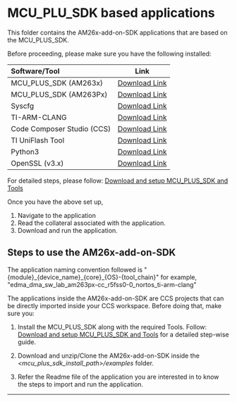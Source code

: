 # MCU_PLU_SDK based applications


This folder contains the AM26x-add-on-SDK applications that are based on the MCU_PLUS_SDK.

Before proceeding, please make sure you have the following installed:

| Software/Tool | Link|
|:--|:--:|
| MCU_PLUS_SDK (AM263x)| [Download Link](https://www.ti.com/tool/MCU-PLUS-SDK-AM263X) |
| MCU_PLUS_SDK (AM263Px) | [Download Link](https://www.ti.com/tool/MCU-PLUS-SDK-AM263PX) |
| Syscfg | [Download Link](https://www.ti.com/tool/SYSCONFIG#downloads) |
| TI-ARM-CLANG | [Download Link](https://www.ti.com/tool/download/ARM-CGT-CLANG) |
| Code Composer Studio (CCS) | [Download Link](https://www.ti.com/tool/download/CCSTUDIO/) |
| TI UniFlash Tool | [Download Link](https://www.ti.com/tool/UNIFLASH#downloads) |
| Python3 | [Download Link](https://www.python.org/downloads/) |
| OpenSSL (v3.x) | [Download Link](https://openssl-library.org/source/) |

For detailed steps, please follow: [Download and setup MCU_PLUS_SDK and Tools](https://software-dl.ti.com/mcu-plus-sdk/esd/AM263X/latest/exports/docs/api_guide_am263x/GETTING_STARTED.html#autotoc_md9)


Once you have the above set up, 
1. Navigate to the application 
2. Read the collateral associated with the application.
3. Download and run the application. 

## Steps to use the AM26x-add-on-SDK

 The application naming convention followed is "{module}\_{device_name}\_{core}\_{OS}\-{tool_chain}" for example, "edma_dma_sw_lab_am263px-cc_r5fss0-0_nortos_ti-arm-clang"
 
The applications inside the AM26x-add-on-SDK are CCS projects that can be directly imported inside your CCS workspace. Before doing that, make sure you:  

1. Install the MCU_PLUS_SDK along with the required Tools. Follow: [Download and setup MCU_PLUS_SDK and Tools](https://software-dl.ti.com/mcu-plus-sdk/esd/AM263X/latest/exports/docs/api_guide_am263x/GETTING_STARTED.html#autotoc_md9) for a detailed step-wise guide.

2. Download and unzip/Clone the AM26x-add-on-SDK inside the *<mcu_plus_sdk_install_path>/examples* folder.

3. Refer the Readme file of the application you are interested in to know the steps to import and run the application.

---


